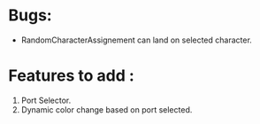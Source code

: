 #   Bugs:

- RandomCharacterAssignement can land on selected character.

#   Features to add :

1. Port Selector.
2. Dynamic color change based on port selected.
